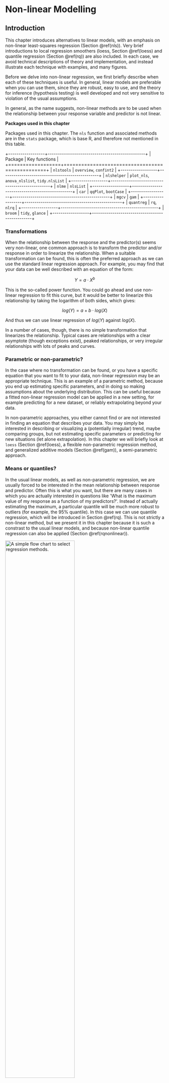 
# Non-linear Modelling

## Introduction

This chapter introduces alternatives to linear models, with an emphasis on non-linear least-squares regression (Section \@ref(nls)). Very brief introductions to local regression smoothers (loess, Section \@ref(loess) and quantile regression (Section \@ref(rq)) are also included. In each case, we avoid technical descriptions of theory and implementation, and instead illustrate each technique with examples, and many figures.

Before we delve into non-linear regression, we first briefly describe when each of these techniques is useful. In general, linear models are preferable when you can use them, since they are robust, easy to use, and the theory for inference (hypothesis testing) is well developed and not very sensitive to violation of the usual assumptions. 

In general, as the name suggests, non-linear methods are to be used when the relationship between your response variable and predictor is not linear. 

**Packages used in this chapter**

Packages used in this chapter. The `nls` function and associated methods are in the `stats` package, which is base R, and therefore not mentioned in this table.

+------------------+------------------------------------------------+
| Package          | Key functions                                   |
+==================+================================================+
| `nlstools`       |   `overview`, `confint2`                        |
+------------------+------------------------------------------------+
| `nlshelper`      |  `plot_nls`, `anova_nlslist`, `tidy.nlsList`    |
+------------------+------------------------------------------------+
| `nlme`           |  `nlsList`                                      |
+------------------+------------------------------------------------+
| `car`            |   `qqPlot`, `bootCase`                          |
+------------------+------------------------------------------------+
| `mgcv`           |   `gam`                                         |
+------------------+------------------------------------------------+
| `quantreg`       |   `rq`, `nlrq`                                  |
+------------------+------------------------------------------------+
| `broom`          |  `tidy`, `glance`                              |
+------------------+------------------------------------------------+






### Transformations

When the relationship between the response and the predictor(s) seems very non-linear, one common approach is to transform the predictor and/or response in order to linearize the relationship. When a suitable transformation can be found, this is often the preferred approach as we can use the standard linear regression approach. For example, you may find that your data can be well described with an equation of the form:

$$Y = a \cdot X^b$$

This is the so-called power function. You could go ahead and use non-linear regression to fit this curve, but it would be better to linearize this relationship by taking the logarithm of both sides, which gives:

$$log(Y) = a + b \cdot log(X)$$

And thus we can use linear regression of $log(Y)$ against $log(X)$.

In a number of cases, though, there is no simple transformation that linearizes the relationship. Typical cases are relationships with a clear asymptote (though exceptions exist), peaked relationships, or very irregular relationships with lots of peaks and curves.


### Parametric or non-parametric?

In the case where no transformation can be found, or you have a specific equation that you want to fit to your data, non-linear regression may be an appropriate technique. This is an example of a parametric method, because you end up estimating specific parameters, and in doing so making assumptions about the underlying distribution. This can be useful because a fitted non-linear regression model can be applied in a new setting, for example predicting for a new dataset, or reliably extrapolating beyond your data. 

In non-parametric approaches, you either cannot find or are not interested in finding an equation that describes your data. You may simply be interested in describing or visualizing a (potentially irregular) trend, maybe comparing groups, but not estimating specific parameters or predicting for new situations (let alone extrapolation). In this chapter we will briefly look at `loess` (Section \@ref(loess), a flexible non-parametric regression method, and generalized additive models (Section \@ref(gam)), a semi-parametric approach.


### Means or quantiles?

In the usual linear models, as well as non-parametric regression, we are usually forced to be interested in the mean relationship between response and predictor. Often this is what you want, but there are many cases in which you are actually interested in questions like 'What is the maximum value of my response as a function of my predictors?'. Instead of actually estimating the maximum, a particular quantile will be much more robust to outliers (for example, the 95% quantile). In this case we can use quantile regression, which will be introduced in Section \@ref(rq). This is not strictly a non-linear method, but we present it in this chapter because it is such a constrast to the usual linear models, and because non-linear quantile regression can also be applied (Section \@ref(rqnonlinear)).


<div class="figure">
<img src="screenshots/lmflow_3.png" alt="A simple flow chart to select regression methods." width="66%" />
<p class="caption">(\#fig:unnamed-chunk-2)A simple flow chart to select regression methods.</p>
</div>



\BeginKnitrBlock{rmdreading}<div class="rmdreading">As mentioned, we present a practical, visual approach to non-linear models in this chapter. We recommend further reading if you are interested in technical aspects of non-linear regression :

- Ritz, C., Streibig, J.C., 2008. Nonlinear regression with R. Springer. (from the developers of the `nlstools` package)
- Fox, J. Nonlinear regression and nonlinear least squares in R (Online appendix to 'Companion to applied regression', <http://socserv.mcmaster.ca/jfox/Books/Companion/appendix/Appendix-Nonlinear-Regression.pdf>).

For generalized additive models, the book by Simon Wood accompanies the `mgcv` package:

- Wood, S.N., 2006. Generalized additive models: an introduction with R, Texts in Statistical Science. Chapman & Hall/CRC.
</div>\EndKnitrBlock{rmdreading}



## Non-linear regression {#nls}

### Introduction

A model is *linear* when you can write it like this:

$$
Y = b_0 + b_1 \cdot X_1 + b_2 \cdot X_2 + b_3 \cdot X_3
$$

where Y is the dependent variable, and the X's are the predictors. The predictors can be any variable or some transformation thereof (for example, squared terms, two variables multiplied together, etc.). This model is *linear in the coefficients* $b_1$, $b_2$, etc, though it may contain terms that are non-linear in the X's (such as squared terms of X).

A non-linear model is anything that cannot be written in a linear form. An example of a non-linear model is the Chapman-Richards growth equation,

$$
Y = Y_{max}\cdot(1-e^{-b \cdot x})^c
$$

Here the coefficients (*Ymax*, *b* and *c*) occur non-linearly in the equation, and you cannot write this in a form similar to the linear model as shown above. We can look at the shape of this curve by using `curve`, like in the following example (Fig. \@ref(fig:chapmcurve)).


```r
# Define function
chapm <- function(x,Asym,b,c)Asym*(1-exp(-b*x))^c

# Plot (curve must use an x argument)
curve(chapm(x, Asym=100, b=0.15, c=3), from=0, to=50, ylab="Y")
```

<div class="figure" style="text-align: center">
<img src="06-nonlinear_files/figure-html/chapmcurve-1.svg" alt="The Chapman-Richards growth equation." width="672" />
<p class="caption">(\#fig:chapmcurve)The Chapman-Richards growth equation.</p>
</div>

We can use non-linear regression to fit curves like that one to data, which gives estimates of the coefficients `Ymax`, `b` and `c`. The majority of useful applications of non-linear regression are when you have an equation already specified (arising from theory), and you wish the estimate the parameters of the curve, or use the curve for prediction (as in lots of modelling applications). 

In the following examples of non-linear regression, we use the `nls` function, but point out the `nlsLM` function (in package `minpack.lm`) for a very promising alternative, and `nls2` (package of same name) for an alternative that can be used to find starting values.


### Model selection

How do you choose the right model to fit to your data? In some applications of non-linear regression, you already know the model you want to fit, as it arises from theory. The Michaelis-Menten model, very commonly applied in enzyme kinetics, is an example.

In other cases you have to choose a model from various options, and select the best fitting one, or the one that has certain properties. One reason to apply non-linear regression, as stated above, is that the model can be expected to behave well outside the range of the data used for fitting. Models with an asymptote are a good example. Take the following equation, 
$$Y = Y_{max}(1 - e^{-kX})$$

we can see that this model reaches an asymptote for very large X (because $e^{-x}$ goes to zero for large $x$), given by the parameter $Y_{max}$. Also, this model has the, possible useful, quality that Y is zero when X is zero. 


### Self-starting functions {#selfstart}

To avoid the need for starting values, we can use one of many 'self-starting functions'. These are common non-linear models that do not require starting values, and instead estimate them from the data with clever methods. In the Appendix (see Chapter \@ref(nonlinearappendix)) we have listed nearly all available self-starting models in R, together with a visualization of the kinds of curves that can be fit. It is also possible to develop your own models, but this is tricky, and outside the scope of this book.

I won't go into much detail on these functions, but simply show an example with the built-in `Loblolly` dataset. We decide to fit the 'Gompertz' growth model to the data, using the `SSgompertz` function.



```r
# Fit same model, using a self-starting model
nlsfitSS <- nls(height ~ SSgompertz(age, Asym, b2, b3),
              data=Loblolly)
```


Next, it is useful to add the fitted curve to a plot, which is particularly easy to do with the `nlshelper` package. In Section \@ref(nlspredict), we return to predicting from a non-linear regression model, using the `predict` function. The following code makes Fig. \@ref(fig:plotnlslob1).



```r
library(nlshelper)
plot_nls(nlsfitSS,  ylim=c(0,80), xlim=c(0,30))
```

<div class="figure" style="text-align: center">
<img src="06-nonlinear_files/figure-html/plotnlslob1-1.svg" alt="The Chapman-Richards growth equation fitted to the Loblolly data, using the nlshelper package." width="672" />
<p class="caption">(\#fig:plotnlslob1)The Chapman-Richards growth equation fitted to the Loblolly data, using the nlshelper package.</p>
</div>




### Custom models require starting values

In this section, we define our model by hand, which is the most flexible approach but it comes at a cost: you have to specify suitable *starting values* for the parameters, otherwise `nls` will in many cases not converge to a solution. Depending on the situation, these starting values need to be quite good. This will depend a lot on the type of curve you are fitting, the number of data points, and the number of parameters describing the curve. 

To find suitable starting values, you can either guess them based on the meaning of the parameters (for example, the asymptote, or value of y when x is zero, and so on), or otherwise find them with trial and error. 

Here we use the built-in `Loblolly` data (see `?Loblolly`), which contains age and height of Loblolly pine (*Pinus taeda*), for several seedlots. We will fit the Chapman-Richards equation, a type of sigmoidal curve that fits these data quite well. 

To try out some starting values, you can use `curve` to plot the model on top of the data, and adjust the parameters until the curve is 'pretty close' to the data:


```r
# Using the built-in Loblolly data
with(Loblolly, plot(age, height))
curve(chapm(x, Asym=30, b=0.2, c=2), add=TRUE)
```

<img src="06-nonlinear_files/figure-html/unnamed-chunk-5-1.svg" width="672" />

Now that you are satisfied with the starting values, we can use them to fit the non-linear model, like so:


```r
# Define function to fit
chapm <- function(x,Asym,b,c)Asym*(1-exp(-b*x))^c

# Note the specification of the starting values.
nls_lob <- nls(height ~ chapm(age, Asym, b,c),
               data=Loblolly,
               start=list(Asym=100, b=0.1, c=2.5))
```

If the model does not converge, it will report an error. Note that you do not have to write a function first and use it within `nls`, you can also write the equation in the formula interface of `nls` directly. However, it is usually convenient to have the function defined separately.


### Model summary and diagnostics {#nlsdiagnos}

#### Summarizing the fit

The usual `summary` does not print a lot of useful information for `nls` models - a much better alternative is the `overview` function from the `nlstools` package:


```r
library(nlstools)
overview(nlsfitSS)
```

```
## 
## ------
## Formula: height ~ SSgompertz(age, Asym, b2, b3)
## 
## Parameters:
##       Estimate Std. Error t value Pr(>|t|)    
## Asym 67.133033   1.237334   54.26   <2e-16 ***
## b2    3.745814   0.125297   29.89   <2e-16 ***
## b3    0.872434   0.004424  197.19   <2e-16 ***
## ---
## Signif. codes:  0 '***' 0.001 '**' 0.01 '*' 0.05 '.' 0.1 ' ' 1
## 
## Residual standard error: 2.004 on 81 degrees of freedom
## 
## Number of iterations to convergence: 0 
## Achieved convergence tolerance: 4.585e-06
## 
## ------
## Residual sum of squares: 325 
## 
## ------
## t-based confidence interval:
##            2.5%      97.5%
## Asym 64.6711271 69.5949383
## b2    3.4965119  3.9951163
## b3    0.8636308  0.8812372
## 
## ------
## Correlation matrix:
##            Asym         b2         b3
## Asym  1.0000000 -0.5775202  0.8954782
## b2   -0.5775202  1.0000000 -0.8390550
## b3    0.8954782 -0.8390550  1.0000000
```

The `overview` statement shows:

-  The parameter estimates, standard error (`Std. Error`), and a t-test against zero (`t value` and the p-value, `Pr(>|t|)`). The test against zero is rarely useful.
-  The residual standard error, calculated as $\sqrt{\sum{r^2}/df}$, where $r$ is the residual, and df the residual degrees of freedom (sample size minus number of estimated parameters). This metric is also known as the root-mean square error (RMSE).
-  Some information on the convergence, normally can be ignored.
-  The residual sum of squares, simply the sum of the squared residuals.
-  Confidence intervals for the parameters. Note that these will be somewhat different from those calculated with `confint`.
-  Correlation matrix of the parameters.

The disadvantage of `overview` is that none of the printed results can be extracted. A convenient way to print the coefficients, standard error and confidence interval is the `tidy` function from the `broom` package. The `glance` function returns things like the RMSE (`sigma`), log-likelihood, AIC, etc. Both functions return a dataframe and are thus convenient as a basis for further calculation, or use in tables.


```r
library(broom)
tidy(nlsfitSS, conf.int=TRUE)
```

```
## # A tibble: 3 x 7
##   term  estimate std.error statistic   p.value conf.low conf.high
##   <chr>    <dbl>     <dbl>     <dbl>     <dbl>    <dbl>     <dbl>
## 1 Asym    67.1     1.24         54.3 1.90e- 65   64.8      69.9  
## 2 b2       3.75    0.125        29.9 1.62e- 45    3.52      4.01 
## 3 b3       0.872   0.00442     197.  2.08e-110    0.863     0.881
```

```r
glance(nlsfitSS)
```

```
## # A tibble: 1 x 8
##   sigma isConv     finTol logLik   AIC   BIC deviance df.residual
##   <dbl> <lgl>       <dbl>  <dbl> <dbl> <dbl>    <dbl>       <int>
## 1  2.00 TRUE   0.00000458  -176.  360.  370.     325.          81
```

If you only want to extract the coefficients, use the base function `coef`, which gives a named vector as a result:


```r
coef(nlsfitSS)
```

```
##      Asym        b2        b3 
## 67.133033  3.745814  0.872434
```


#### Residual diagnostics

As in linear regression, an important assumption in non-linear regression is that the residuals are normally distributed. This can be inspected visually, as we strongly recommend against the use of tests for normality. The `qqPlot` function from the `car` package is very handy because it adds a confidence region for the qq-plot. The following example makes Fig. \@ref(fig:carqq).



```r
library(car)
qqPlot(residuals(nlsfitSS))
```

<div class="figure">
<img src="06-nonlinear_files/figure-html/carqq-1.svg" alt="Normal QQ plot for the Chapman-Richards growth equation fitted to the Loblolly dataset." width="672" />
<p class="caption">(\#fig:carqq)Normal QQ plot for the Chapman-Richards growth equation fitted to the Loblolly dataset.</p>
</div>

```
## [1] 18 15
```

When interpreting QQ plots for non-linear regression models, don't get too upset if the residuals aren't perfectly normal. This is rarely a problem unless the deviation is very large. Most importantly, it does not affect the estimates of your parameters, but it does affect the estimated standard errors and confidence intervals. If you are mostly interested in fitting the curve and moving on, it is not important.

A more important test, again visually, is to check whether there is no pattern in the residuals with respect to the predictor(s). If there is, clearly the model does not fit very well and another model should be chosen. The following code makes a plot of the residuals against the fitted values, and a plot of the fitted values against the predictor (with a comparison to a 1:1 line) (Fig. \@ref(fig:diagfit)).


```r
plot(fitted(nlsfitSS), residuals(nlsfitSS), pch=16, col="dimgrey")
abline(h=0)

plot(Loblolly$height, fitted(nlsfitSS), pch=16, col="dimgrey")
abline(0,1)
```

<div class="figure">
<img src="06-nonlinear_files/figure-html/diagfit-1.svg" alt="Residuals against fitted values, and fitted values against the predictor for a non-linear regression model (nls) fit to the Loblolly data." width="672" />
<p class="caption">(\#fig:diagfit)Residuals against fitted values, and fitted values against the predictor for a non-linear regression model (nls) fit to the Loblolly data.</p>
</div>



#### Goodness of fit

It is well known that the R^2^ is a very poor measure of goodness of fit in non-linear models. Much better is the RMSE (the residual standard error), which can be conveniently computed with `glance`. The RMSE can be roughly interpreted as the standard deviation of the residuals ('roughly' because it is adjusted slightly for the number of fitted parameters).


```r
glance(nlsfitSS)$sigma
```

```
## [1] 2.004153
```



#### Correlation between parameters 

This is not a problem in model fitting, but it is important that you are aware that the coefficients in a non-linear regression models are often highly correlated. A correlation matrix between the parameters is shown with the `overview` function from the `nlstools` package (see example above).

A nice way to visualize the correlation between parameters is the `ellipse` function from the `ellipse` package. For a fitted nls model, try the following code after setting the `which` argument to two parameters of interest:


```r
# (results not shown)
library(ellipse)
plot(ellipse::ellipse(nlsfitSS, which=c("Asym","b2")), type='l')

# Optionally, add the estimated coefficients as a point
p <- coef(nlsfitSS)
points(p["Asym"], p["b2"], pch=19)


#It is also possible to plot all confidence ellipses with the `plotcorr` function, 
# for a quick visualization of correlation and confidence regions of the 
plotcorr(summary(nlsfitSS, correlation=TRUE)$correlation)
```


### Comparing models

Thus, when comparing different models *fit to the same dataset*, we can use the RMSE as a basis for comparing their relative goodness of fit. Probably even better (though in practice usually equivalent), we can use Akaike's Information Criterion (AIC) as a basis for ranking model fit. This is quickly done with `AIC`,


```r
AIC(model1, model2, model3)
```

The model with the lowest AIC can be deemed the 'best'. 

When comparing two (or more) models fit to the same dataset, but with different number of parameters, an F-test can be applied providing a direct test of model superiority. For example,


```r
# Chapman-Richard model (equivalent to nls_lob used above)
nls_fit1 <- nls(height ~ Asym*(1-exp(-b*age))^c,
               data=Loblolly,
               start=list(Asym=100, b=0.1, c=2.5))

# Drop the 'c' parameter
nls_fit2 <- nls(height ~ Asym*(1-exp(-b*age)),
               data=Loblolly,
               start=list(Asym=100, b=0.1))

anova(nls_fit2, nls_fit1)
```

```
## Analysis of Variance Table
## 
## Model 1: height ~ Asym * (1 - exp(-b * age))
## Model 2: height ~ Asym * (1 - exp(-b * age))^c
##   Res.Df Res.Sum Sq Df Sum Sq F value    Pr(>F)    
## 1     82     693.12                                
## 2     81     242.70  1 450.43  150.33 < 2.2e-16 ***
## ---
## Signif. codes:  0 '***' 0.001 '**' 0.01 '*' 0.05 '.' 0.1 ' ' 1
```

The F-test in the above `anova` statement shows overwhelming support for a better fit for the model that includes the `c` parameter. 

\BeginKnitrBlock{rmdtry}<div class="rmdtry">In the example above, confirm that use of `AIC` would give the same conclusions.</div>\EndKnitrBlock{rmdtry}


### Adding factor variables {#nlsfactor}

A very common question in non-linear modelling is whether estimated coefficients are different between groups, for example species, treatment, location. It is not straightforward to compare coefficients by group, unfortunately, but we can produce estimates and confidence intervals for each group, and base our conclusions on those.

The following example fits the Gompertz growth model to foot length as a function of age, to ask the question whether foot length growth is different between boys and girls. The divergent curves, and the very different estimated parameters show a clear difference, as the following example demonstrates:




```r
# Read data.
data(anthropometry)

# nlsList does not like missing values. We can set an option there,
# or just remove missing values now
anthropometry <- anthropometry[complete.cases(anthropometry),]

# nlsList is from the nlme package
library(nlme)

# Note the grouping operator '|' to specify to fit the curve by gender
fit_foot_gender <- nlsList(foot_length ~ SSgompertz(age, Asym, b2, b3) | gender,
            data=anthropometry)

# Load nlshelper to allow a tidy statement of the fit
library(nlshelper)
tidy(fit_foot_gender)
```

```
##    group term    estimate   std.error statistic p.value
## 1 female Asym 253.3809781 1.443232852 175.56486       0
## 2 female   b2   0.9444377 0.015901843  59.39171       0
## 3 female   b3   0.8391462 0.004492360 186.79407       0
## 4   male Asym 339.4641987 6.445086818  52.67023       0
## 5   male   b2   1.0629669 0.011426645  93.02528       0
## 6   male   b3   0.9149823 0.003572622 256.10950       0
```

```r
# Define two colours for the plot
cols <- c("#FF4E37FF","#008DFFFF")
library(scales) # for alpha()

# (from nlshelper package)
plot_nls(fit_foot_gender, pch=16, cex=0.6, 
         points.col=alpha(cols, 0.5),
         lines.col=cols,
         lwd=2)
legend("topleft", levels(anthropometry$gender), col=cols, lty=1, bty='n',lwd=2)        
```

<div class="figure">
<img src="06-nonlinear_files/figure-html/anthronls-1.svg" alt="The Gompertz growth model fitted to the anthropometry dataset, for males and females separately." width="672" />
<p class="caption">(\#fig:anthronls)The Gompertz growth model fitted to the anthropometry dataset, for males and females separately.</p>
</div>

Using the `nlshelper` package, we can test directly whether adding the grouping variable (`gender` in the above example) improves the fit, that is, whether the relationship between foot length and age differs significantly between genders.

To do so, we need the full model (fit with `nlsList`), and a simple `nls` model without the grouping variable, and then use `anova\_nlslist`, like so:


```r
fit_foot_0 <- nls(foot_length ~ SSgompertz(age, Asym, b2, b3),
            data=anthropometry)

library(nlshelper)
anova_nlslist(fit_foot_gender, fit_foot_0)
```

```
## Analysis of Variance Table
## 
## Model 1: foot_length ~ SSgompertz(age, Asym, b2, b3)
## Model 2: foot_length ~ SSgompertz(age, Asym, b2, b3) | gender
##   Res.Df Res.Sum Sq Df Sum Sq F value    Pr(>F)    
## 1   3828     763924                                
## 2   3825     587806  3 176119  382.02 < 2.2e-16 ***
## ---
## Signif. codes:  0 '***' 0.001 '**' 0.01 '*' 0.05 '.' 0.1 ' ' 1
```

Clearly there is plenty of support for gender affecting the relationship, but that should have been abundantly clear from Fig. \@ref(fig:anthronls)!


\BeginKnitrBlock{rmdnote}<div class="rmdnote">In the above example, all three parameters were allowed to vary between the two groups (boys and girls). In many cases it makes sense to keep some parameters the same between groups, and vary other ones. Unfortunately this is less straightforward than it sounds, but we will introduce an approach using non-linear mixed-effects models in Section XXX.</div>\EndKnitrBlock{rmdnote}


### Predicting {#nlspredict}

It is easy to predict a fitted value for a new value of the predictor variable with the `predict` function. Note that `predict` is a generic function, so if you want to read the help file when applied to `nls`, read `?predict.nls`.


```r
# Make dataframe with X variable that we wish to predict Y values for.
# Make sure it has the same name as in the dataframe we used to fit the model!
newdat <- data.frame(age=c(18, 30))

# Predict from the fitted model for the new dataframe:
predict(nls_lob, newdata=newdat)
```

```
## [1] 47.94869 65.45555
```

\BeginKnitrBlock{rmdnote}<div class="rmdnote">Unlike the predict method for linear models (`predict.lm` in particular), we cannot easily estimate standard errors or confidence intervals for predictions (although `predict.nls` does have an argument `se.fit` which is actually ignored!). </div>\EndKnitrBlock{rmdnote}

In Section \@ref(bootpredictionnls) we use the bootstrap to produce confidence intervals on predictions.

\BeginKnitrBlock{rmdtry}<div class="rmdtry">For the `nlsfitSS` model, verify that the estimated asymptote ('`Asym`') is equal to the value of the curve when age is infinity (`Inf`). Extra points if you can write a statement that gives `TRUE`, if this is true.</div>\EndKnitrBlock{rmdtry}


### Confidence intervals

To calculate confidence intervals on the parameters, we can use the base function `confint`, which uses a so-called 'profiling' method. 


```r
confint(nls_lob)
```

```
## Waiting for profiling to be done...
```

```
##             2.5%       97.5%
## Asym 72.37773289 82.98962856
## b     0.07050617  0.09483768
## c     1.67095139  2.04444265
```

It is important to know that this standard (and preferred) method does not always work, in particular for more complex curves fitted to smaller datasets. In this case, one may use the `confint2` function from the `nlstools` package. A warning here is that these confidence intervals will be approximate, and particularly poor for smaller sample sizes.


```r
library(nlstools)
confint2(nls_lob)
```

```
##            2.5 %     97.5 %
## Asym 71.79994733 82.0669900
## b     0.07058745  0.0947305
## c     1.66043435  2.0334445
```

In this particular example the two methods give very similar confidence intervals. Finally, to make a quick table including the fitted coefficients and their confidence intervals, use `coef` like so,


```r
cbind(Estimate=coef(nls_lob), confint2(nls_lob))
```

```
##         Estimate       2.5 %     97.5 %
## Asym 76.93346868 71.79994733 82.0669900
## b     0.08265897  0.07058745  0.0947305
## c     1.84693944  1.66043435  2.0334445
```

Even more convenient is the `tidy` function from the `broom` package, but in that case the `confint2` function cannot be used.


```r
library(broom)
tidy(nls_lob, conf.int=TRUE)
```

```
## # A tibble: 3 x 7
##   term  estimate std.error statistic  p.value conf.low conf.high
##   <chr>    <dbl>     <dbl>     <dbl>    <dbl>    <dbl>     <dbl>
## 1 Asym   76.9      2.58         29.8 1.96e-45  72.4      83.0   
## 2 b       0.0827   0.00607      13.6 1.17e-22   0.0705    0.0948
## 3 c       1.85     0.0937       19.7 1.23e-32   1.67      2.04
```

For models fit with `nlsList`, you can also use the `tidy` function but only after loading the `nlshelper` package:


```r
library(nlshelper)

fit_foot <- nlsList(foot_length ~ SSgompertz(age, Asym, b2, b3) | gender,
            data=anthropometry)
tidy(fit_foot, conf.int=TRUE)
```

```
##    group term    estimate   std.error statistic p.value    conf.low
## 1 female Asym 253.3809781 1.443232852 175.56486       0 250.8477773
## 2 female   b2   0.9444377 0.015901843  59.39171       0   0.9153123
## 3 female   b3   0.8391462 0.004492360 186.79407       0   0.8309367
## 4   male Asym 339.4641987 6.445086818  52.67023       0 328.2035127
## 5   male   b2   1.0629669 0.011426645  93.02528       0   1.0419459
## 6   male   b3   0.9149823 0.003572622 256.10950       0   0.9081367
##     conf.high
## 1 256.1612994
## 2   0.9755073
## 3   0.8473201
## 4 353.1134574
## 5   1.0868262
## 6   0.9218169
```




## Other regression techniques

### Local regression {#loess}

In this section we briefly introduce `loess`, a non-parametric method to fit local regression smoothers to data. This method is useful when you want to illustrate non-linear patterns in the data, but it cannot be used for serious inference. 

In a loess model, you have to set the degree of smoothness yourself, via the `span` argument. Thus you can fit a model with an arbitrary smoothness to it, which makes the method less dependable for inference. The following example demonstrates its use.

Here we also show how to extract predictions, calculate a confidence interval for the prediction, and use both in a plot. Note that this is for illustration only, since the `ggplot2` package provides a very straightforward way to make this plot.

The following code produces Fig. \@ref(fig:hobartloess).


```r
# Finish times of the Sydney to Hobart race
library(lgrdata)
data(sydney_hobart_times)

# Fit the local regression model. Note that we always set the span.
loes1 <- loess(Time ~ Year, data=sydney_hobart_times, span=0.6)

# Extract predictions from the model, including the standard errors.
# If we don't give a newdata argument, predictions for the original data 
# are returned.
# Use dplyr::mutate() to add new variables to the predictions, including
# lower confidence interval (lci), upper (uci), and Year from the original
# dataset. Here, as.data.frame is necessary because predict returns a list.
library(dplyr)
loes1_pred <- predict(loes1, se=TRUE) %>% 
  as.data.frame %>%
  mutate(lci = fit - 2 * se.fit,
         uci = fit + 2 * se.fit,
         Year = sydney_hobart_times$Year)

# Make a plot with data, predictions, and confidence interval.
ggplot(sydney_hobart_times, aes(x = Year, y = Time)) +
  geom_point(col = "dimgrey") + 
  geom_line(data = loes1_pred, aes(x = Year, y = fit)) +
  geom_line(data = loes1_pred, aes(x = Year, y = lci), lty = 5) +
  geom_line(data = loes1_pred, aes(x = Year, y = uci), lty = 5) +
  lims(y = c(0, max(sydney_hobart_times$Time)))
```

<div class="figure">
<img src="06-nonlinear_files/figure-html/hobartloess-1.svg" alt="A loess fit to the Sydney to Hobart race finish time data, including the confidence interval for the fit." width="672" />
<p class="caption">(\#fig:hobartloess)A loess fit to the Sydney to Hobart race finish time data, including the confidence interval for the fit.</p>
</div>
     
Alternatively, and much more practically appealling, is to use `stat_smooth` from the `ggplot2` package to make this plot with much less code. The following figure is not shown, but will be very similar to Fig. \@ref(fig:hobartloess).


```r
ggplot(sydney_hobart_times, aes(x = Year, y = Time)) +
  geom_point(col = "dimgrey") + 
  stat_smooth(method = "loess", span = 0.6, se = TRUE)
```

<img src="06-nonlinear_files/figure-html/unnamed-chunk-25-1.svg" width="672" />

In general, we use a loess model to visualize patterns in the data. However, it is rarely a good idea to use loess models for any formal conclusions regarding your data, and numerous examples exist where loess models may give misleading conclusions. 


```r
l <- loess(Petal.Length ~ Sepal.Width * Sepal.Length, data=iris, span=0.5)

out <- with(iris, 
            expand.grid(Sepal.Width = seq(min(Sepal.Width), 
                                          max(Sepal.Width), length=50),
                        Sepal.Length = seq(min(Sepal.Length), 
                                           max(Sepal.Length), length=50))
) 

# A hack to make sure the predict() statement below returns the 
# right kind of object for a ggplot.
attr(out, "out.attrs") <- NULL

# Add the prediction
out$pred <- predict(l, newdata = out, se = FALSE)

# For a nice colour palette
library(viridis)

ggplot(out, aes(x = Sepal.Width, y = Sepal.Length, fill = pred)) +
  geom_tile() +
  scale_fill_viridis(option = "inferno")
```

<img src="06-nonlinear_files/figure-html/unnamed-chunk-26-1.svg" width="672" />

Although we just made a pretty picture, we cannot tell from the figure whether the model provided an adequate fit to the data. For models that include multiple predictors, and you want to use smooth functions, it is recommended to instead use a generalized additive model instead (see Chapter \@ref(gam)).


## Quantile regression {#rq}

There are surprisingly many situations where you might be interested in relationships other than the 'mean' relationship, which is what you study with the usual regression techniques. 

The next example uses a dataset which includes measurements of plant drought tolerance (P50, more negative values indicate higher tolerance for drought) and mean annual precipitation for 115 plant species. Although significant, the data show no convincing relationship between the two variables in terms of the mean response. It does seem that the lower end (i.e. the minimum P50) is much more constrained by mean annual precipitation. We can thus ask the question: does the 10% quantile of P50 increase with precipitation?

We use `rq` from the `quantreg` package to perform quantile regression.  The argument `tau` sets the quantile to be estimated, for example if `tau = 0.5`, we would perform 'median regression'.


```r
# Read data
data(choat_precipp50)
choat_precipp50 <- mutate(choat_precipp50, 
                           drought_tolerance = -P50)

# A basic quantile regression fit
library(quantreg)
choat_rq <- rq(drought_tolerance ~ annualprecip, tau=0.1, data=choat_precipp50)

# Test for significance, use bootstrapped standard errors
summary(choat_rq, se="boot")
```

```
## 
## Call: rq(formula = drought_tolerance ~ annualprecip, tau = 0.1, data = choat_precipp50)
## 
## tau: [1] 0.1
## 
## Coefficients:
##              Value    Std. Error t value  Pr(>|t|)
## (Intercept)   1.69255  0.26643    6.35267  0.00000
## annualprecip -0.00022  0.00019   -1.15710  0.24967
```

In the above code, to calculate p-values, we must specify `se="boot"` to `summary.rq`, so that standard errors are calculated with a bootstrap. 

As with `lm`, `rq` also returns a slope and intercept when you run `coef(f1)`, and you can also use `abline` to add a line to a plot. We can also fit multiple quantiles at once, by passing a vector of `tau` to `rq`. The result can be added to a plot with a simple `for` loop. The next example makes Fig. \@ref(fig:choatplot2).


```r
# Fit multiple quantiles
tau_choice <- c(0.1,0.25,0.5,0.75,0.9)
choat_rq_2 <- rq(drought_tolerance ~ annualprecip, 
                 tau=tau_choice, data=choat_precipp50)
 
# Store coefficients (inspect p, it is a matrix)
p <- coef(choat_rq_2)

# Make base ggplot (points only)
g <- ggplot(choat_precipp50, aes(x = annualprecip, y = drought_tolerance)) +
  geom_point(col = "dimgrey") +
  labs(x = "Annual rainfall (mm)", y = "Plant drought tolerance")

#- Now loop, and add fitted lines for each quantile.
lwds <- seq(0.5, 1.8, length=ncol(p))
for(i in seq_len(ncol(p))){
  g <- g + geom_abline(intercept = p[1,i], slope=p[2,i], lwd=lwds[i])
}
print(g)
```

<div class="figure">
<img src="06-nonlinear_files/figure-html/choatplot2-1.svg" alt="The Choat dataset fitted with a range of quantiles." width="672" />
<p class="caption">(\#fig:choatplot2)The Choat dataset fitted with a range of quantiles.</p>
</div>


### Confidence intervals {#rqci}

In the next example we show how to calculate confidence intervals for quantile regression fits and add it to a plot. 

The following code makes Fig. \@ref{fig:fluxplotrq}. Note that in a previous example (Section \@ref(loess)), we realized that `ggplot2::stat_smooth` could be used to make a similar plot, however, that function does not include an option for quantile regression. The approach shown here is general, and can be adapted to other models as well.


```r
# Fit the quantile regression model. Using the data from the previous example,
# with only the 95% quantile.
choat_rq_95 <- rq(drought_tolerance ~ annualprecip, tau=0.95, data=choat_precipp50)

# Set up a 'prediction' dataframe, we will obtain fitted values for these
# values of annualprecip. A range of values is chosen to make a smooth plot.
preddfr <- data.frame(annualprecip = seq(130, 3100, length = 101))

# Predict from the fitted quantile regression model, and return a 
# confidence interval. Look at the 'type' argument in ?rq for options
# used to calculate the confidence interval (here we use the default).
choat_rq_95_pred <- as.data.frame(predict(choat_rq_95, preddfr, interval="confidence"))
preddfr <- cbind(preddfr, choat_rq_95_pred)

# Make the plot.
ggplot(choat_precipp50, aes(x = annualprecip)) +
  geom_point(col = "dimgrey", aes(y = drought_tolerance)) +
  geom_ribbon(data = preddfr, aes(ymin = lower,
                                  ymax = higher),
              fill=scales::alpha("lightgrey", 0.7)) +
  geom_line(data = preddfr, aes(y = fit), col = "cornflowerblue", lwd = 1.2)
```

<div class="figure">
<img src="06-nonlinear_files/figure-html/fluxplotrq-1.svg" alt="Relative humidity (RH) and air temperature (Tair)" width="672" />
<p class="caption">(\#fig:fluxplotrq)Relative humidity (RH) and air temperature (Tair)</p>
</div>



### Non-linear quantile regression {#rqnonlinear}

Finally we can combine two techniques introduced in this chapter: non-linear regression and quantile regression. Using `nlrq` from `quantreg`, we can perform non-linear quantile regression.

The following example shows how to estimate quantiles of growth over time - similar to growth charts for childrens' heights - in this case for foot length against age.

First we read and prepare the data, and fit a single model for closer inspection.


```r
# for nlrq
library(quantreg) 

# The anthropometry dataset, with foot length, age, and sex
# Use male subset only for this example
data(anthropometry)

foot_male <- anthropometry %>% 
  filter(complete.cases(.),
         gender == "male")
  
# Fitting an upper quantile, can be interpreted as the 90% quantile of
# foot length at a given age (i.e. only 10% of children would have feet
# longer than this at some age).
foot90 <- nlrq(foot_length ~ SSgompertz(age, Asym, b2, b3),
               tau=0.9, data=foot_male)
```

There are very few things you can do with the fitted model, other than predicting from it (see below, but no confidence intervals!), and summarizing the fit, which tests each coefficient against zero (not very informative in this case, see for yourself: `summary(foot90)`). The coefficients can be extracted with, `coef(foot90)`.

Now we are ready to make our growth chart. To do this, we loop through a few values of `tau`, each time adding a line to a plot.

The following code makes Fig. \@ref(fig:footexample3).


```r
# Setup a base plot with the data.
g <- ggplot(foot_male, aes(x = age, y = foot_length)) +
  geom_point(pch=16, size=0.7, col="grey")
  
# Loop through desired quantiles, and add fitted lines to the plot.
for(TAU in c(0.1, 0.5, 0.9)){
  
  # ... use them in a non-linear quantile regression
  fit_mod <- nlrq(foot_length ~ SSgompertz(age, Asym, b2, b3),
               tau=TAU, data=foot_male)
  
  # Set up x-values to predict over
  xpred <- seq(min(foot_male$age), max(foot_male$age), length=101)
  
  # Setup dataframe for plotting
  plot_df <- data.frame(age = xpred, 
                        foot_length = predict(fit_mod, data.frame(age=xpred)),
                        TAU = TAU)
  
  # And add a line to the plot
  # Note: the label is positioned at age=21, but the y-coordinate
  # determined by the fitted value at age=20.
  g <- g + geom_line(data=plot_df) + 
    geom_text(data = data.frame(age = 21, 
                         foot_length = predict(fit_mod, data.frame(age=20)),
                         label = as.character(TAU)),
              aes(label=label))
  
}
print(g)
```

<div class="figure">
<img src="06-nonlinear_files/figure-html/footexample3-1.svg" alt="Growth chart for foot length (mm) against childrens' age (years)" width="672" />
<p class="caption">(\#fig:footexample3)Growth chart for foot length (mm) against childrens' age (years)</p>
</div>




## Bootstrapping {#nlsboot}

### Parameter combinations

This example demonstrates that we can use the bootstrap to calculate any derived quantity from a fitted regression model. Consider the following example: we have a non-linear saturating dependence of `height` on `age` (Fig. \@ref(fig:asympsimfig)).



```r
# We use an example dataset contained in the 'rethinking' package,
# containing heights and ages of members of a clan of !Khosan people.
data(howell)

# Plot the data. 
ggplot(howell, aes(x = age, y = height)) +
  geom_point(pch=21, bg="white") +
  lims(y=c(0, max(howell$height)))
```

<div class="figure" style="text-align: center">
<img src="06-nonlinear_files/figure-html/asympsimfig-1.svg" alt="Height and age for a group of !Khosan people (the Howell1 dataset)." width="672" />
<p class="caption">(\#fig:asympsimfig)Height and age for a group of !Khosan people (the Howell1 dataset).</p>
</div>
  
It seems reasonable to fit a function with an asymptote to this relationship. An exponential regression model seems appropriate, and it should contain an 'offset', since height at zero age will not be zero!
  
Now suppose we want to know the age where height has reached 90% of the asymptotic value. We can calculate this value from the fitted curve directly, and use the bootstrap to estimate a confidence interval for this estimate.

First, we are going to rearrange the fitted equation. We will fit the following equation, where $y_{max}$ is the asymptote, $k$ some curvature parameter and $b_0$ the value of y where x=0):
  
$$y = b_0 + y_{max}*(1-e^{-kx})$$
    
We want to know the value of `x` where `y = 0.9 * ymax`, inserting this into the equation and solving for `x` gives, 

$$x_{90} = log(1 - (0.9 - b_0)/y_{max})/-k$$
    
Now let's find the distribution of $x_{90}$. We will use the `Boot` function from the `car` package, which is a convenient function for bootstrapping (non-)linear models.
  

```r
# The bootCase function is contained in the car package
library(car)

# Fit nls. This particular function is not very sensitive to the 
# starting values (try this yourself),
# but the maximum height has been guessed from the plot of the data.
nls_howell <- nls(height ~ b0 + (ymax-b0)*(1-exp(-k*age)), 
                  start=list(b0=50,ymax=150,k=0.1), data=howell)

# Perform bootstrap, 500 times
b <- car::Boot(nls_howell, R=500)
```

```
## Loading required namespace: boot
```

```r
# This function calculates the 90% saturation point based on the fitted parameters:
x90fun <- function(ymax,k)log(1 - 0.9)/-k

# Calculate all 90% saturation points. 
# The object 'b$t' is a matrix with the three parameters in columns.
x90 <- x90fun(b$t[,"ymax"], b$t[,"k"])

# The simulated distribution of x90 is an approximation to 
# the sampling distribution. So, we can calculate the confidence 
# interval using quantile.
ci_x90 <- quantile(x90, c(0.025, 0.975))
ci_x90
```

```
##     2.5%    97.5% 
## 18.96942 20.44259
```
  
\BeginKnitrBlock{rmdcaution}<div class="rmdcaution">When an error occurred during the execution of `car::Boot`, the function has a very annoying side-effect to switch off all error messages (and everything else, it seems). If, after using `Boot`, nothing is printed to your screen, check your code because an error has occurred. To switch error messages back on, use the command `options(show.error.messages = TRUE)`.</div>\EndKnitrBlock{rmdcaution}
  
And finally we can make a plot showing the confidence interval (Fig. \@ref(fig:bootsympcifig)) of the age where 90% of the maximum height is reached, on average. The first panel of the plot shows the sampling distribution of this age, as estimated with the bootstrap.
  

```r
# Store coefficients
cf <- coef(nls_howell)

# Build the plot: points, fitted curve, and a confidence interval for
# the age where 90% of the maximum is reached.
ggplot(howell, aes(x = age, y = height)) +
  geom_point(pch=21, bg="white") +
  lims(y=c(0, max(howell$height))) +
  
  # Add any curve using stat_function()
  stat_function(fun = function(x){
      cf["b0"] + (cf["ymax"] - cf["b0"])*(1 - exp(-cf["k"]*x))
    }) +
  
  # Age where 90% max height is reached, with confidence interval
  geom_vline(xintercept = mean(x90)) +
  geom_vline(xintercept=ci_x90, lty=5)
```

<div class="figure" style="text-align: center">
<img src="06-nonlinear_files/figure-html/bootsympcifig-1.svg" alt="Confidence interval on the x-value where y reaches 90\% of its estimated asymptotic value, calculated with the bootstrap." width="672" />
<p class="caption">(\#fig:bootsympcifig)Confidence interval on the x-value where y reaches 90\% of its estimated asymptotic value, calculated with the bootstrap.</p>
</div>
  

\BeginKnitrBlock{rmdtry}<div class="rmdtry">In the above example, we fitted a single curve to the `howell` dataset. That dataset also includes information on gender (the `male` variable). Using the example code above, find out whether the age at which 90\% height is reached differs significantly between men and women (as indicated by the confidence interval).</div>\EndKnitrBlock{rmdtry}
  
  
 
### Predictions {#bootpredictionnls}
  
Suppose we are interested in the predicted value of tree height at an age of 22.5 years, using the fitted model from the previous example. We can find an estimate of this height by interpolating with the fitted nonlinear model. There is really no viable alternative to the bootstrap in this situation - approximate methods can be very inaccurate.
  
Note that bootstrapping a non-linear model can be impractical because it requires the model to be refit many times to the resampled dataset. This can both be slow, and sometimes fail altogether when a large portion of the models does not converge. Both are problems with small datasets in particular (or many parameters to be estimated, relative to the size of the dataset). For small datasets, you should probably not try to estimate the uncertainty of the predictions at all, because the bootstrap will fail, and approximate methods will be particularly bad.
  
The following example finds the prediction and 95% confidence interval for the height, using the non-parametric bootstrap (see Chapter X).
  

```r
# We quickly redo the nls_lob model from the start of this chapter
chapm <- function(x,Asym,b,c)Asym*(1-exp(-b*x))^c
nls_lob <- nls(height ~ chapm(age, Asym, b,c),
               data=Loblolly,
               start=list(Asym=100, b=0.1, c=2.5))

# bootstrap resampling. The object bt$t contains coefficients of the nonlinear 
# model fitted to 500 resampled datasets.
# NOTE: always try whether 500 resamples is sufficient, if not use more!
bt <- car::Boot(nls_lob, R=500)
coefs <- bt$t

# Calculate height at age of 22.5 years for every bootstrap replicate.
# Note that 'b' is a matrix containing the model coefficients, one row for each
# bootstrap replicate.
h225 <- chapm(x=22.5, Asym=coefs[,"Asym"], b=coefs[,"b"], c=coefs[,"c"])

# The 2.5 and 97.5% quantiles give the confidence interval for the prediction.
quantile(h225, probs=c(0.025, 0.975))
```

```
##     2.5%    97.5% 
## 55.47098 57.04543
```
  
\BeginKnitrBlock{rmdtry}<div class="rmdtry">From the bootstrapped results, calculate the confidence intervals of the parameters. Compare to the results with `confint` and `confint2`. *Hint:* calculate the quantiles of the three parameters stored in the `bt` object. </div>\EndKnitrBlock{rmdtry}
  
  
The next example demonstrates how to calculate a confidence interval along the entire fitted curve, again using the bootstrap. 
  

```r
# Hydraulic restistance in Callitris branches
data(callitrishydraulic)

# Fit logistic model using non-linear regression
nls_calli <- nls(PLC ~ SSlogis(Psi, Asym, xmid, scal), data=callitrishydraulic)

# Set up X values where we want to yield predictions (cover the range of Psi in the data).
xvals <- seq(2,15,length=25)

# Bootstrap the model. Note low number of replications - 
# you may want to increase this for serious use.
b <- car::Boot(nls_calli, R=100, f = function(x)predict(x, data.frame(Psi=xvals)))
```

```
## 
##  Number of bootstraps was 64 out of 100 attempted
```

```r
predictions <- b$t
```

We have now performed the bootstrap on the non-linear regression model, but note that a number of models could not be fitted. Recall that non-linear regression models need to converge to a solution, and for some poor-fitting datasets, the fit may be inconclusive. We can now plot each of the fitted curves to the resampled datasets, as returned by the bootstrap (Fig. \@ref(fig:callcurves)). This is a case where using base graphics results in a substantially more concise solution.


```r
# Plot the data, and a curve for each bootstrap replicate.
with(callitrishydraulic, plot(Psi, PLC, pch=19, 
                 panel.first={
                   for(i in 1:nrow(predictions)){
                     lines(xvals, predictions[i,], col="grey")
                   }  
                  }))
```

<img src="06-nonlinear_files/figure-html/callcurves-1.svg" width="672" />


Now, for an arbitrary sequence of x values, we can calculate the confidence interval for the mean location of the regression line from the quantiles across all those regression lines. 


```r
# Calculate confidence interval across the bootstrap predictions.
ci <- apply(na.omit(predictions), 2, quantile, probs=c(0.025, 0.975))

# Plot data, and a shaded confidence interval for the location of the curve.
with(callitrishydraulic, plot(Psi, PLC, pch=19, panel.first={
  lines(xvals, ci[1,], lty=3)
  lines(xvals, ci[2,], lty=3)
}))

# Add the fitted 'mean' curve from the original fitted model.
cf <- coef(nls_calli)
curve(SSlogis(x, cf["Asym"], cf["xmid"], cf["scal"]), add=TRUE, lwd=2, col="red")
```

<img src="06-nonlinear_files/figure-html/unnamed-chunk-34-1.svg" width="672" />
  
  
  













